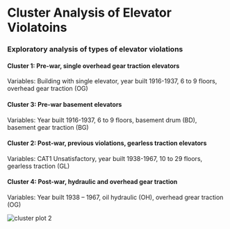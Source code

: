 # Cluster Analysis of Elevator Violatoins

### Exploratory analysis of types of elevator violations

#### Cluster 1: Pre-war, single overhead gear traction elevators

Variables: Building with single elevator, year built 1916-1937, 6 to 9 floors, overhead gear traction (OG) 

#### Cluster 3: Pre-war basement elevators

Variables: Year built 1916-1937, 6 to 9 floors, basement drum (BD), basement gear traction (BG)

#### Cluster 2: Post-war, previous violations, gearless traction elevators

Variables: CAT1 Unsatisfactory, year built 1938-1967, 10 to 29 floors, gearless traction (GL)

#### Cluster 4: Post-war, hydraulic and overhead gear traction

Variables: Year built 1938 – 1967, oil hydraulic (OH), overhead grear traction (OG) 


![cluster plot 2](https://user-images.githubusercontent.com/11237613/40857907-99fba8f4-65aa-11e8-80ce-8e0f1fba7f06.png)


